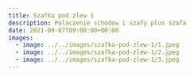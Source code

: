 ```yaml
---
title: Szafka pod zlew 1
description: Polaczenie schodow i szafy plus szafa
date: 2021-09-07T09:00:00+00:00
images:
  - image: ../../images/szafka-pod-zlew-1/1.jpeg
  - image: ../../images/szafka-pod-zlew-1/2.jpeg
  - image: ../../images/szafka-pod-zlew-1/3.jpeg
---
```

